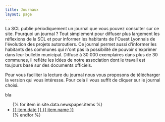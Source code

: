 ```yaml
---
title: Journaux
layout: page
---
```


La SCL publie périodiquement un journal que vous pouvez consulter sur ce site. Pourquoi un journal ? Tout simplement pour diffuser plus largement les réflexions de la SCL et pour informer les habitants de l'Ouest Lyonnais de l'évolution des projets autoroutiers. Ce journal permet aussi d'informer les habitants des communes qui n'ont pas la possibilité de pouvoir s'exprimer dans leur bulletin municipal. Diffusé à 30 000 exemplaires dans plus de 30 communes, il reflète les idées de notre association dont le travail est toujours basé sur des documents officiels.

Pour vous faciliter la lecture du journal nous vous proposons de télécharger la version qui vous intéresse. Pour cela il vous suffit de cliquer sur le journal choisi.

<div class="toto">
bla
</div>
<ul>
  {% for item in site.data.newspaper.items %}
    <li>
        <a href="{{ item.file }}">{{ item.date }} {{ item.name }}</a>
    </li>
  {% endfor %}
</ul>
